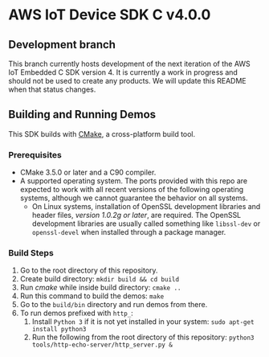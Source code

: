 # AWS IoT Device SDK C v4.0.0

## Development branch
This branch currently hosts development of the next iteration of the AWS IoT Embedded C SDK version 4. It is currently a work in progress and should not be used to create any products.  We will update this README when that status changes.

## Building and Running Demos

This SDK builds with [CMake](https://cmake.org/), a cross-platform build tool.

### Prerequisites
- CMake 3.5.0 or later and a C90 compiler.
- A supported operating system. The ports provided with this repo are expected to work with all recent versions of the following operating systems, although we cannot guarantee the behavior on all systems.
    - On Linux systems, installation of OpenSSL development libraries and header files, *version 1.0.2g or later*, are required. The OpenSSL development libraries are usually called something like `libssl-dev` or `openssl-devel` when installed through a package manager.

### Build Steps
1. Go to the root directory of this repository.
1. Create build directory: `mkdir build && cd build`
1. Run *cmake* while inside build directory: `cmake ..`
1. Run this command to build the demos: `make`
1. Go to the `build/bin` directory and run demos from there.
1. To run demos prefixed with `http_`:
    1. Install `Python 3` if it is not yet installed in your system: `sudo apt-get install python3`
    1. Run the following from the root directory of this repository: `python3 tools/http-echo-server/http_server.py &`
